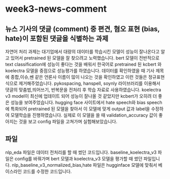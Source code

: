 # week3-news-comment

## 뉴스 기사의 댓글 (comment) 중 편견, 혐오 표현 (bias, hate)이 포함된 댓글을 식별하는 과제

자연어 처리 과제는 대기업에서 대량의 데이터를 학습시킨 모델이 성능이 잘나온다고 알고 있어서 pretrained 된 모델을 잘 찾으려고 노력했습니다.
bert 모델이 전반적으로 text classification에 성능이 좋다는 것을 배워서 한국어로 pretrained 된 kcbert 와 koelectra 모델을 중점으로 성능평가를 
하였습니다. 데이터를 확인하였을 때 기사 제목에 종합,이슈,쎈 같은 언론사 이름이 많이 나오는 것을 확인하였고 이런 것들은 정규표현식으로 제거해주었습니다. pykospacing, hanspell, soynly 라이브러리를 이용해서 댓글의 맞춤법,띄어쓰기, 반복문을 전처리 후 학습 자료로 사용하였습니다.
koelectra v3 model이 최신에 업데이트 되어 성능이 잘나올 것 같았지만 kcbert가 오히려 더 좋은 성능을 보여주었습니다. hugging face 사이트에서 hate speech와 bias speech 에 특화되어 pretrained 된 모델을 찾아서 이 모델에 맞게 output 값과 label을 수정하여 모델학습을 진행하였습니다. 실제로 이 모델을 쓸 때 validation_accuracy 값이 좋아지는 것을 보고 config 파일을 고쳐가며 실험해보았습니다.

## 파일
nlp_eda 파일은 데이터 전처리를 할 때 썼던 코드입니다.
baseline_koelectra_v3 파일은 config를 바꿔가며 bert 모델과 koelectra_v3 모델을 평가할 때 썼던 파일입니다.
nlp_baseline_v3_normalized_bias,hate 파일은 hugginface 모델에 맞춰서 베이스라인 코드를 수정한 코드입니다.

